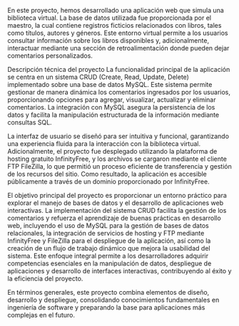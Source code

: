 En este proyecto, hemos desarrollado una aplicación web que simula una biblioteca virtual. La base de datos utilizada fue proporcionada por el maestro, la cual contiene registros ficticios relacionados con libros, tales como títulos, autores y géneros. Este entorno virtual permite a los usuarios consultar información sobre los libros disponibles y, adicionalmente, interactuar mediante una sección de retroalimentación donde pueden dejar comentarios personalizados.

Descripción técnica del proyecto
La funcionalidad principal de la aplicación se centra en un sistema CRUD (Create, Read, Update, Delete) implementado sobre una base de datos MySQL. Este sistema permite gestionar de manera dinámica los comentarios ingresados por los usuarios, proporcionando opciones para agregar, visualizar, actualizar y eliminar comentarios. La integración con MySQL asegura la persistencia de los datos y facilita la manipulación estructurada de la información mediante consultas SQL.

La interfaz de usuario se diseñó para ser intuitiva y funcional, garantizando una experiencia fluida para la interacción con la biblioteca virtual. Adicionalmente, el proyecto fue desplegado utilizando la plataforma de hosting gratuito InfinityFree, y los archivos se cargaron mediante el cliente FTP FileZilla, lo que permitió un proceso eficiente de transferencia y gestión de los recursos del sitio. Como resultado, la aplicación es accesible públicamente a través de un dominio proporcionado por InfinityFree.

El objetivo principal del proyecto es proporcionar un entorno práctico para explorar el manejo de bases de datos y el desarrollo de aplicaciones web interactivas. La implementación del sistema CRUD facilita la gestión de los comentarios y refuerza el aprendizaje de buenas prácticas en desarrollo web, incluyendo el uso de MySQL para la gestión de bases de datos relacionales, la integración de servicios de hosting y FTP mediante InfinityFree y FileZilla para el despliegue de la aplicación, así como la creación de un flujo de trabajo dinámico que mejora la usabilidad del sistema. Este enfoque integral permite a los desarrolladores adquirir competencias esenciales en la manipulación de datos, despliegue de aplicaciones y desarrollo de interfaces interactivas, contribuyendo al éxito y la eficiencia del proyecto.

En términos generales, este proyecto combina elementos de diseño, desarrollo y despliegue, consolidando conocimientos fundamentales en ingeniería de software y preparando la base para aplicaciones más complejas en el futuro.
